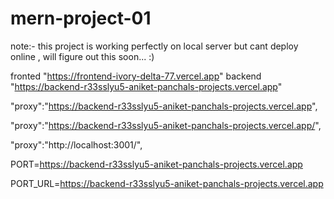# mern-project-01
note:- this project is working perfectly on local server but cant deploy online , will figure out this soon... :)

fronted "https://frontend-ivory-delta-77.vercel.app"
backend "https://backend-r33sslyu5-aniket-panchals-projects.vercel.app"


  "proxy":"https://backend-r33sslyu5-aniket-panchals-projects.vercel.app",



  "proxy":"https://backend-r33sslyu5-aniket-panchals-projects.vercel.app/",

"proxy":"http://localhost:3001/",

PORT=https://backend-r33sslyu5-aniket-panchals-projects.vercel.app


PORT_URL=https://backend-r33sslyu5-aniket-panchals-projects.vercel.app

